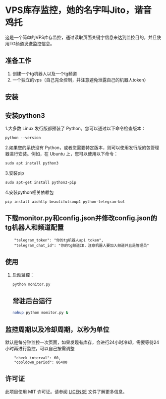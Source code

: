 # VPS库存监控，她的名字叫Jito，谐音 鸡托

这是一个简单的VPS库存监控，通过读取页面关键字信息来达到监控目的，并且使用TG频道发送监控信息。

## 准备工作
1. 创建一个tg机器人以及一个tg频道
2. 一个独立的vps（自己完全控制，并注意避免泄露自己的机器人token）

## 安装

## 安装python3
1.大多数 Linux 发行版都预装了 Python。您可以通过以下命令检查版本：
```
python --version
```
2.如果您的系统没有 Python，或者您需要特定版本，则可以使用发行版的包管理器进行安装。例如，在 Ubuntu 上，您可以使用以下命令：
```
sudo apt install python3
```
3.安装pip
```
sudo apt-get install python3-pip
```
4.安装python相关依赖包
```
pip install aiohttp beautifulsoup4 python-telegram-bot
```


## 下载monitor.py和config.json并修改config.json的tg机器人和频道配置

```
    "telegram_token": "你的tg机器人api token",
    "telegram_chat_id": "你的tg频道ID，注意机器人要加入频道并且是管理员"
```

## 使用

1. 启动监控：

    ```bash
    python monitor.py
    ```
    ## 常驻后台运行
    ```bash
    nohup python monitor.py &
    ```


## 监控周期以及冷却周期，以秒为单位
默认是每分钟监控一次页面，如果发现有库存，会进行24小时冷却，需要等待24小时再进行监控，可以自己按需调整
```
    "check_interval": 60,
    "cooldown_period": 86400
```

## 许可证

此项目使用 MIT 许可证。请参阅 [LICENSE](LICENSE) 文件了解更多信息。


